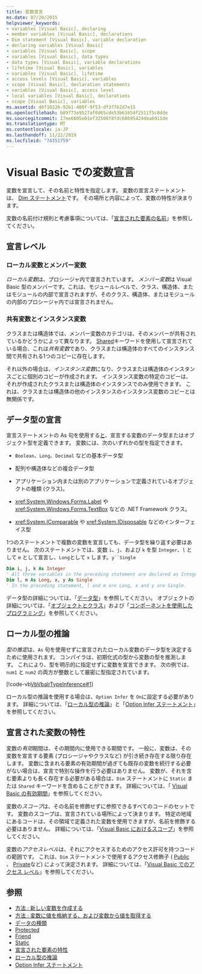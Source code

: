 ```yaml
---
title: 変数宣言
ms.date: 07/20/2015
helpviewer_keywords:
- variables [Visual Basic], declaring
- member variables [Visual Basic], declarations
- Dim statement [Visual Basic], variable declaration
- declaring variables [Visual Basic]
- variables [Visual Basic], scope
- variables [Visual Basic], data types
- data types [Visual Basic], variable declarations
- lifetime [Visual Basic], variables
- variables [Visual Basic], lifetime
- access levels [Visual Basic], variables
- scope [Visual Basic], declaration statements
- variables [Visual Basic], access level
- local variables [Visual Basic], declarations
- scope [Visual Basic], variables
ms.assetid: d8f10226-92b1-480f-9f53-df377b2d7e15
ms.openlocfilehash: b89773e9527af0d65cde53b61654f2511f5c8dde
ms.sourcegitcommit: 17ee6605e01ef32506f8fdc686954244ba6911de
ms.translationtype: MT
ms.contentlocale: ja-JP
ms.lasthandoff: 11/22/2019
ms.locfileid: "74351759"
---
```

# <a name="variable-declaration-in-visual-basic"></a>Visual Basic での変数宣言
変数を宣言して、その名前と特性を指定します。 変数の宣言ステートメントは、 [Dim ステートメント](../../../../visual-basic/language-reference/statements/dim-statement.md)です。 その場所と内容によって、変数の特性が決まります。  
  
 変数の名前付け規則と考慮事項については、「[宣言された要素の名前](../../../../visual-basic/programming-guide/language-features/declared-elements/declared-element-names.md)」を参照してください。  
  
## <a name="declaration-levels"></a>宣言レベル  
  
### <a name="local-and-member-variables"></a>ローカル変数とメンバー変数  
 *ローカル変数*は、プロシージャ内で宣言されています。 *メンバー変数*は Visual Basic 型のメンバーです。これは、モジュールレベルで、クラス、構造体、またはモジュールの内部で宣言されますが、そのクラス、構造体、またはモジュールの内部のプロシージャ内では宣言されません。  
  
### <a name="shared-and-instance-variables"></a>共有変数とインスタンス変数  
 クラスまたは構造体では、メンバー変数のカテゴリは、そのメンバーが共有されているかどうかによって異なります。 [Shared](../../../../visual-basic/language-reference/modifiers/shared.md)キーワードを使用して宣言されている場合、これは*共有変数*であり、クラスまたは構造体のすべてのインスタンス間で共有される1つのコピーに存在します。  
  
 それ以外の場合は、*インスタンス変数*になり、クラスまたは構造体のインスタンスごとに個別のコピーが作成されます。 インスタンス変数の特定のコピーは、それが作成されたクラスまたは構造体のインスタンスでのみ使用できます。 これは、クラスまたは構造体の他のインスタンスのインスタンス変数のコピーとは無関係です。  
  
## <a name="declaring-data-type"></a>データ型の宣言  
 宣言ステートメントの As 句を使用する[と](../../../../visual-basic/language-reference/statements/as-clause.md)、宣言する変数のデータ型またはオブジェクト型を定義できます。 変数には、次のいずれかの型を指定できます。  
  
- `Boolean`、`Long`、`Decimal` などの基本データ型  
  
- 配列や構造体などの複合データ型  
  
- アプリケーション内または別のアプリケーションで定義されているオブジェクトの種類 (クラス)。  
  
- <xref:System.Windows.Forms.Label> や <xref:System.Windows.Forms.TextBox> などの .NET Framework クラス。  
  
- <xref:System.IComparable> や <xref:System.IDisposable> などのインターフェイス型  
  
 1つのステートメントで複数の変数を宣言しても、データ型を繰り返す必要はありません。 次のステートメントでは、変数 `i`、`j`、および `k` を型 `Integer`、`l` として `m` として宣言し、`Long`として `x` します。`y``Single`  
  
```vb  
Dim i, j, k As Integer  
' All three variables in the preceding statement are declared as Integer.  
Dim l, m As Long, x, y As Single  
' In the preceding statement, l and m are Long, x and y are Single.  
```  
  
 データ型の詳細については、「[データ型](../../../../visual-basic/programming-guide/language-features/data-types/index.md)」を参照してください。 オブジェクトの詳細については、「[オブジェクトとクラス](../../../../visual-basic/programming-guide/language-features/objects-and-classes/index.md)」および「[コンポーネントを使用したプログラミング](https://docs.microsoft.com/previous-versions/visualstudio/visual-studio-2013/0ffkdtkf(v=vs.120))」を参照してください。  
  
## <a name="local-type-inference"></a>ローカル型の推論  
 *型の推定*は、`As` 句を使用せずに宣言されたローカル変数のデータ型を決定するために使用されます。 コンパイラは、初期化式の型から変数の型を推測します。 これにより、型を明示的に指定せずに変数を宣言できます。 次の例では、`num1` と `num2` の両方が整数として厳密に型指定されています。  
  
 [!code-vb[VbVbalrTypeInference#1](~/samples/snippets/visualbasic/VS_Snippets_VBCSharp/VbVbalrTypeInference/VB/Class1.vb#1)]  
  
 ローカル型の推論を使用する場合は、`Option Infer` を `On`に設定する必要があります。 詳細については、「[ローカル型の推論](../../../../visual-basic/programming-guide/language-features/variables/local-type-inference.md)」と「[Option Infer ステートメント](../../../../visual-basic/language-reference/statements/option-infer-statement.md)」を参照してください。  
  
## <a name="characteristics-of-declared-variables"></a>宣言された変数の特性  
 変数の*有効*期間は、その期間内に使用できる期間です。 一般に、変数は、その変数を宣言する要素 (プロシージャやクラスなど) が引き続き存在する限り存在します。 変数に含まれる要素の有効期間が過ぎても既存の変数を続行する必要がない場合は、宣言で特別な操作を行う必要はありません。 変数が、それを含む要素よりも長く存在する必要がある場合は、`Dim` ステートメントに `Static` または `Shared` キーワードを含めることができます。 詳細については、「 [Visual Basic の有効期間](../../../../visual-basic/programming-guide/language-features/declared-elements/lifetime.md)」を参照してください。  
  
 変数の*スコープ*は、その名前を修飾せずに参照できるすべてのコードのセットです。 変数のスコープは、宣言されている場所によって決まります。 特定の地域にあるコードは、その領域で定義された変数を使用できますが、名前を修飾する必要はありません。 詳細については、「[Visual Basic におけるスコープ](../../../../visual-basic/programming-guide/language-features/declared-elements/scope.md)」を参照してください。  
  
 変数の*アクセスレベル*は、それにアクセスするためのアクセス許可を持つコードの範囲です。 これは、`Dim` ステートメントで使用するアクセス修飾子 ( [Public](../../../../visual-basic/language-reference/modifiers/public.md) 、 [Private](../../../../visual-basic/language-reference/modifiers/private.md)など) によって決定されます。 詳細については、「[Visual Basic でのアクセス レベル](../../../../visual-basic/programming-guide/language-features/declared-elements/access-levels.md)」を参照してください。  
  
## <a name="see-also"></a>参照

- [方法 : 新しい変数を作成する](../../../../visual-basic/programming-guide/language-features/variables/how-to-create-a-new-variable.md)
- [方法 : 変数に値を格納する、および変数から値を取得する](../../../../visual-basic/programming-guide/language-features/variables/how-to-move-data-into-and-out-of-a-variable.md)
- [データの種類](../../../../visual-basic/language-reference/data-types/index.md)
- [Protected](../../../../visual-basic/language-reference/modifiers/protected.md)
- [Friend](../../../../visual-basic/language-reference/modifiers/friend.md)
- [Static](../../../../visual-basic/language-reference/modifiers/static.md)
- [宣言された要素の特性](../../../../visual-basic/programming-guide/language-features/declared-elements/declared-element-characteristics.md)
- [ローカル型の推論](../../../../visual-basic/programming-guide/language-features/variables/local-type-inference.md)
- [Option Infer ステートメント](../../../../visual-basic/language-reference/statements/option-infer-statement.md)
